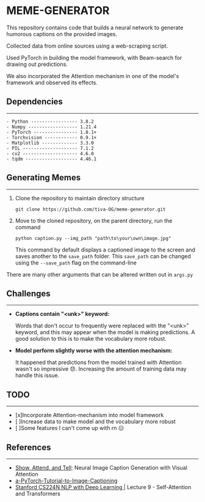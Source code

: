 # MEME-GENERATOR

This repository contains code that builds a neural network to generate humorous captions on the provided images.

Collected data from online sources using a web-scraping script.

Used PyTorch in building the model framework, with Beam-search for drawing out predictions. 

We also incorporated the Attention mechanism in one of the model's framework and observed its effects. 

<!-- ![this](Image_Captioning\Captioned\and-then-we-told-them_beam_size_5.jpg) -->


<!-- <p>
    <img src="Image_Captioning/Captioned/and-then-we-told-them_beam_size_5.jpg" width=220 height=240>
</p> -->

## Dependencies
---
    
    - Python ----------------- 3.8.2
    - Numpy ------------------ 1.21.4
    - PyTorch ---------------- 1.8.1+
    - Torchvision ------------ 0.9.1+
    - Matplotlib ------------- 3.3.0
    - PIL -------------------- 7.1.2
    - cv2 -------------------- 4.6.0
    - tqdm ------------------- 4.46.1



## Generating Memes
---
1. Clone the repository to maintain directory structure

    `git clone https://github.com/tiva-OG/meme-generator.git`

2. Move to the cloned repository, on the parent directory, run the command

    `python caption.py --img_path "path\to\your\own\image.jpg"`

    This command by default displays a captioned image to the screen and saves another to the `save_path` folder. This `save_path` can be changed using the `--save_path` flag on the command-line

There are many other arguments that can be altered written out in `args.py`


## Challenges
---

* **Captions contain "\<unk>" keyword:**

    Words that don't occur to frequently were replaced with the "\<unk>" keyword, and this may appear when the model is making predictions. A good solution to this is to make the vocabulary more robust.
* **Model perform slightly worse with the attention mechanism:**
    
    It happened that predictions from the model trained with Attention wasn't so impressive :disappointed:. Increasing the amount of training data may handle this issue.




## TODO
---
- [x]Incorporate Attention-mechanism into model framework
- [ ]Increase data to make model and the vocabulary more robust
- [ ]Some features I can't come up with rn :expressionless:

## References
---
- [Show, Attend, and Tell](https://arxiv.org/pdf/1502.03044 "Show, Attend, and Tell"): Neural Image Caption Generation with Visual Attention
- [a-PyTorch-Tutorial-to-Image-Captioning](https://github.com/sgrvinod/a-PyTorch-Tutorial-to-Image-Captioning "a-PyTorch-Tutorial-to-Image-Captioning")
- [Stanford CS224N NLP with Deep Learning ](https://youtu.be/ptuGllU5SQQ "Stanford CS224N NLP with Deep Learning | Lecture 9 - Self-Attention and Transformers")| Lecture 9 - Self-Attention and Transformers






